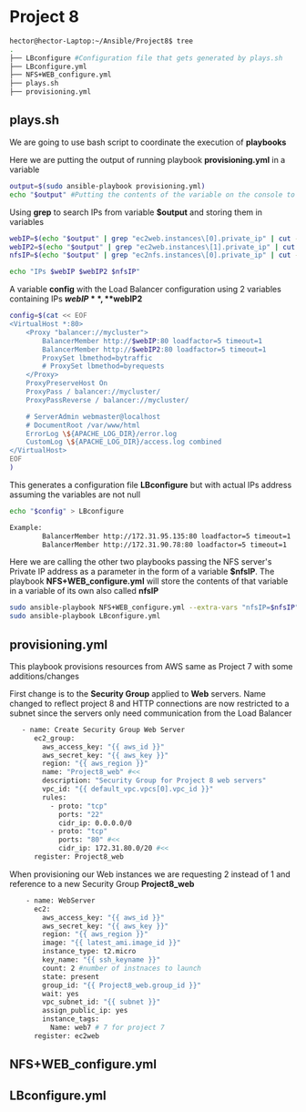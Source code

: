 # Project 8


``` bash
hector@hector-Laptop:~/Ansible/Project8$ tree
.
├── LBconfigure #Configuration file that gets generated by plays.sh
├── LBconfigure.yml
├── NFS+WEB_configure.yml
├── plays.sh
├── provisioning.yml
```

## plays.sh 
We are going to use bash script to coordinate the execution of **playbooks**  
  
Here we are putting the output of running playbook **provisioning.yml** in a variable

``` bash
output=$(sudo ansible-playbook provisioning.yml)
echo "$output" #Putting the contents of the variable on the console to see
```

Using **grep** to search IPs from variable **$output** and storing them in variables
``` bash
webIP=$(echo "$output" | grep "ec2web.instances\[0].private_ip" | cut -d '"' -f 4) 
webIP2=$(echo "$output" | grep "ec2web.instances\[1].private_ip" | cut -d '"' -f 4) 
nfsIP=$(echo "$output" | grep "ec2nfs.instances\[0].private_ip" | cut -d '"' -f 4) 

echo "IPs $webIP $webIP2 $nfsIP"
```
A variable **config** with the Load Balancer configuration using 2 variables containing IPs **$webIP**, **$webIP2**
``` bash
config=$(cat << EOF
<VirtualHost *:80>
    <Proxy "balancer://mycluster">
        BalancerMember http://$webIP:80 loadfactor=5 timeout=1
        BalancerMember http://$webIP2:80 loadfactor=5 timeout=1
        ProxySet lbmethod=bytraffic
        # ProxySet lbmethod=byrequests
    </Proxy>
    ProxyPreserveHost On
    ProxyPass / balancer://mycluster/
    ProxyPassReverse / balancer://mycluster/

    # ServerAdmin webmaster@localhost
    # DocumentRoot /var/www/html
    ErrorLog \${APACHE_LOG_DIR}/error.log
    CustomLog \${APACHE_LOG_DIR}/access.log combined
</VirtualHost>
EOF
)
```
This generates a configuration file **LBconfigure** but with actual IPs address assuming the variables are not null
``` bash
echo "$config" > LBconfigure

Example:
        BalancerMember http://172.31.95.135:80 loadfactor=5 timeout=1
        BalancerMember http://172.31.90.78:80 loadfactor=5 timeout=1

```

Here we are calling the other two playbooks passing the NFS server's Private IP address as a parameter in the form of a variable **$nfsIP**. The playbook **NFS+WEB_configure.yml** will store the contents of that variable in a variable of its own also called **nfsIP**
``` bash
sudo ansible-playbook NFS+WEB_configure.yml --extra-vars "nfsIP=$nfsIP"
sudo ansible-playbook LBconfigure.yml
```

## provisioning.yml

This playbook provisions resources from AWS same as Project 7 with some additions/changes  

First change is to the **Security Group** applied to **Web** servers. Name changed to reflect project 8 and HTTP connections are now restricted to a subnet since the servers only need communication from the Load Balancer
``` bash
   - name: Create Security Group Web Server
      ec2_group:
        aws_access_key: "{{ aws_id }}"
        aws_secret_key: "{{ aws_key }}"
        region: "{{ aws_region }}"
        name: "Project8_web" #<<
        description: "Security Group for Project 8 web servers"
        vpc_id: "{{ default_vpc.vpcs[0].vpc_id }}"
        rules:
          - proto: "tcp" 
            ports: "22"
            cidr_ip: 0.0.0.0/0
          - proto: "tcp"
            ports: "80" #<<
            cidr_ip: 172.31.80.0/20 #<<
      register: Project8_web
```

When provisioning our Web instances we are requesting 2 instead of 1 and reference to a new Security Group **Project8_web**
``` bash
    - name: WebServer
      ec2:
        aws_access_key: "{{ aws_id }}"
        aws_secret_key: "{{ aws_key }}"
        region: "{{ aws_region }}"
        image: "{{ latest_ami.image_id }}"
        instance_type: t2.micro
        key_name: "{{ ssh_keyname }}"
        count: 2 #number of instnaces to launch
        state: present
        group_id: "{{ Project8_web.group_id }}" 
        wait: yes
        vpc_subnet_id: "{{ subnet }}"
        assign_public_ip: yes
        instance_tags:
          Name: web7 # 7 for project 7
      register: ec2web
```

## NFS+WEB_configure.yml
## LBconfigure.yml

